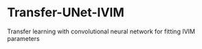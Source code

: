 # Transfer-UNet-IVIM
Transfer learning with convolutional neural network for fitting IVIM parameters
